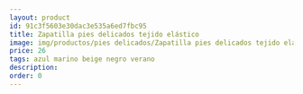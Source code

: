 ```yaml
---
layout: product
id: 91c3f5603e30dac3e535a6ed7fbc95
title: Zapatilla pies delicados tejido elástico 
image: img/productos/pies delicados/Zapatilla pies delicados tejido elástico =26 =azul marino beige negro verano.webp
price: 26 
tags: azul marino beige negro verano
description: 
order: 0
---
```

